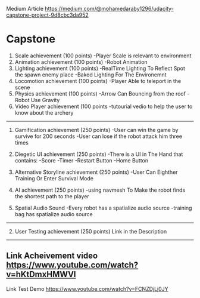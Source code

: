 Medium Article 
https://medium.com/@mohamedaraby1296/udacity-capstone-project-9d8cbc3da952

# Capstone
1. Scale achievement (100 points)
	-Player Scale is relevant to environment 
2. Animation achievement (100 points)
	-Robot Animation 
3. Lighting achievement (100 points)
	-RealTime Lighting To Reflect Spot the spawn enemy place
	-Baked Lighting For The Environemnt
4. Locomotion achievement (100 points)
	-Player Able to teleport in the scene
5. Physics achievement (100 points)
	-Arrow Can Bouncing from the roof
	-Robot Use Gravity
6. Video Player achievement (100 points
	-tutourial vedio to help the user to know about the archery 
-------------------------------------------------

1. Gamification achievement (250 points)
	-User can win the game by survive for 200 seconds
	-User can lose if the robot attack him three times

2. Diegetic UI achievement (250 points)
	-There is a UI in The Hand that contains:
		-Score
		-Timer
		-Restart Button
		-Home Button

3. Alternative Storyline achievement (250 points)
	-User Can Eighther Training Or Enter Survival Mode

4. AI achievement (250 points)
	-using navmesh To Make the robot finds the shortest path to the player

5. Spatial Audio Sound 
	-Every robot has a spatialize audio source
	-training bag has spatialize audio source



-------------------------------------------------

2. User Testing achievement (250 points)
Link in the Description 
------------------------------------------------------------
Link Acheivement video 
https://www.youtube.com/watch?v=hKtDmxHMWVI
------------------------------------------------------------
Link Test Demo
https://www.youtube.com/watch?v=FCNZDjLj0JY

